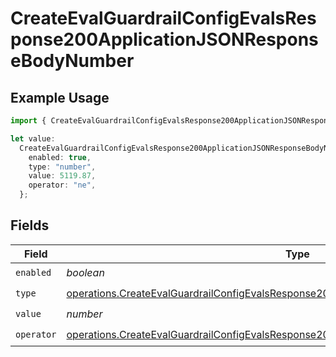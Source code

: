 # CreateEvalGuardrailConfigEvalsResponse200ApplicationJSONResponseBodyNumber

## Example Usage

```typescript
import { CreateEvalGuardrailConfigEvalsResponse200ApplicationJSONResponseBodyNumber } from "@orq-ai/node/models/operations";

let value:
  CreateEvalGuardrailConfigEvalsResponse200ApplicationJSONResponseBodyNumber = {
    enabled: true,
    type: "number",
    value: 5119.87,
    operator: "ne",
  };
```

## Fields

| Field                                                                                                                                                                                              | Type                                                                                                                                                                                               | Required                                                                                                                                                                                           | Description                                                                                                                                                                                        |
| -------------------------------------------------------------------------------------------------------------------------------------------------------------------------------------------------- | -------------------------------------------------------------------------------------------------------------------------------------------------------------------------------------------------- | -------------------------------------------------------------------------------------------------------------------------------------------------------------------------------------------------- | -------------------------------------------------------------------------------------------------------------------------------------------------------------------------------------------------- |
| `enabled`                                                                                                                                                                                          | *boolean*                                                                                                                                                                                          | :heavy_check_mark:                                                                                                                                                                                 | N/A                                                                                                                                                                                                |
| `type`                                                                                                                                                                                             | [operations.CreateEvalGuardrailConfigEvalsResponse200ApplicationJSONResponseBody42Type](../../models/operations/createevalguardrailconfigevalsresponse200applicationjsonresponsebody42type.md)     | :heavy_check_mark:                                                                                                                                                                                 | N/A                                                                                                                                                                                                |
| `value`                                                                                                                                                                                            | *number*                                                                                                                                                                                           | :heavy_check_mark:                                                                                                                                                                                 | N/A                                                                                                                                                                                                |
| `operator`                                                                                                                                                                                         | [operations.CreateEvalGuardrailConfigEvalsResponse200ApplicationJSONResponseBodyOperator](../../models/operations/createevalguardrailconfigevalsresponse200applicationjsonresponsebodyoperator.md) | :heavy_check_mark:                                                                                                                                                                                 | N/A                                                                                                                                                                                                |